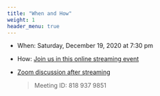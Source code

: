 ```yaml
---
title: "When and How"
weight: 1
header_menu: true
---
```


* When: Saturday, December 19, 2020 at 7:30 pm


* How: 
    [Join us in this online streaming event](https://www.youtube.com/channel/UC7UZEHXdMH0Y3DwmdzITyow/live)

* [Zoom discussion after streaming](https://us04web.zoom.us/j/8189379851?pwd=WTY4ajJRL05hVmVBSjEySGVNS2c4UT09)  
    > Meeting ID: 818 937 9851    

